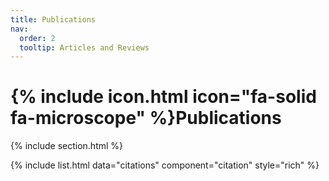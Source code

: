 ```yaml
---
title: Publications
nav:
  order: 2
  tooltip: Articles and Reviews
---
```


# {% include icon.html icon="fa-solid fa-microscope" %}Publications

{% include section.html %}

{% include list.html data="citations" component="citation" style="rich" %}

